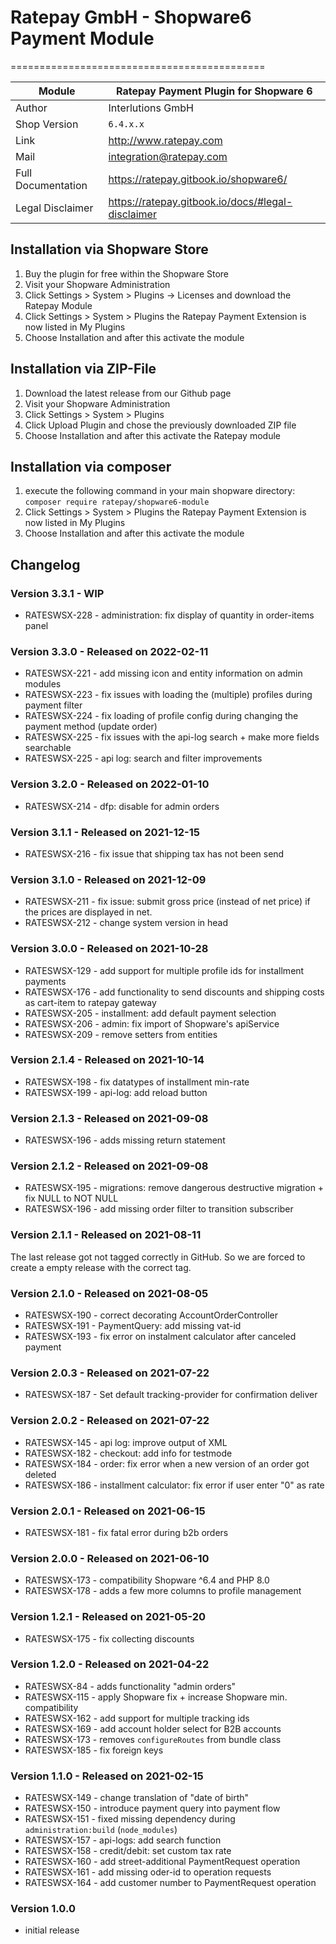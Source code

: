 # Ratepay GmbH - Shopware6 Payment Module
============================================

| Module             | Ratepay Payment Plugin for Shopware 6             |
|--------------------|---------------------------------------------------|
| Author             | Interlutions GmbH                                 |
| Shop Version       | `6.4.x.x`                                         |
| Link               | http://www.ratepay.com                            |
| Mail               | integration@ratepay.com                           |
| Full Documentation | https://ratepay.gitbook.io/shopware6/             |
| Legal Disclaimer   | https://ratepay.gitbook.io/docs/#legal-disclaimer |

## Installation via Shopware Store

1. Buy the plugin for free within the Shopware Store
2. Visit your Shopware Administration
3. Click Settings > System > Plugins -> Licenses and download the Ratepay Module
4. Click Settings > System > Plugins the Ratepay Payment Extension is now listed in My Plugins
5. Choose Installation and after this activate the module

## Installation via ZIP-File

1. Download the latest release from our Github page
2. Visit your Shopware Administration
3. Click Settings > System > Plugins
4. Click Upload Plugin and chose the previously downloaded ZIP file
5. Choose Installation and after this activate the Ratepay module

## Installation via composer

1. execute the following command in your main shopware directory: `composer require ratepay/shopware6-module`
2. Click Settings > System > Plugins the Ratepay Payment Extension is now listed in My Plugins
3. Choose Installation and after this activate the module

## Changelog

### Version 3.3.1 - WIP

* RATESWSX-228 - administration: fix display of quantity in order-items panel

### Version 3.3.0 - Released on 2022-02-11

* RATESWSX-221 - add missing icon and entity information on admin modules
* RATESWSX-223 - fix issues with loading the (multiple) profiles during payment filter
* RATESWSX-224 - fix loading of profile config during changing the payment method (update order)
* RATESWSX-225 - fix issues with the api-log search + make more fields searchable
* RATESWSX-225 - api log: search and filter improvements

### Version 3.2.0 - Released on 2022-01-10

* RATESWSX-214 - dfp: disable for admin orders

### Version 3.1.1 - Released on 2021-12-15

* RATESWSX-216 - fix issue that shipping tax has not been send

### Version 3.1.0 - Released on 2021-12-09

* RATESWSX-211 - fix issue: submit gross price (instead of net price) if the prices are displayed in net.
* RATESWSX-212 - change system version in head

### Version 3.0.0 - Released on 2021-10-28

* RATESWSX-129 - add support for multiple profile ids for installment payments
* RATESWSX-176 - add functionality to send discounts and shipping costs as cart-item to ratepay gateway
* RATESWSX-205 - installment: add default payment selection
* RATESWSX-206 - admin: fix import of Shopware's apiService
* RATESWSX-209 - remove setters from entities

### Version 2.1.4 - Released on 2021-10-14

* RATESWSX-198 - fix datatypes of installment min-rate
* RATESWSX-199 - api-log: add reload button

### Version 2.1.3 - Released on 2021-09-08

* RATESWSX-196 - adds missing return statement

### Version 2.1.2 - Released on 2021-09-08

* RATESWSX-195 - migrations: remove dangerous destructive migration + fix NULL to NOT NULL
* RATESWSX-196 - add missing order filter to transition subscriber

### Version 2.1.1 - Released on 2021-08-11

The last release got not tagged correctly in GitHub. So we are forced to create a empty release with the correct tag.

### Version 2.1.0 - Released on 2021-08-05

* RATESWSX-190 - correct decorating AccountOrderController
* RATESWSX-191 - PaymentQuery: add missing vat-id
* RATESWSX-193 - fix error on instalment calculator after canceled payment

### Version 2.0.3 - Released on 2021-07-22

* RATESWSX-187 - Set default tracking-provider for confirmation deliver

### Version 2.0.2 - Released on 2021-07-22

* RATESWSX-145 - api log: improve output of XML
* RATESWSX-182 - checkout: add info for testmode
* RATESWSX-184 - order: fix error when a new version of an order got deleted
* RATESWSX-186 - installment calculator: fix error if user enter "0" as rate

### Version 2.0.1 - Released on 2021-06-15

* RATESWSX-181 - fix fatal error during b2b orders

### Version 2.0.0 - Released on 2021-06-10

* RATESWSX-173 - compatibility Shopware ^6.4 and PHP 8.0
* RATESWSX-178 - adds a few more columns to profile management

### Version 1.2.1 - Released on 2021-05-20

* RATESWSX-175 - fix collecting discounts

### Version 1.2.0 - Released on 2021-04-22

* RATESWSX-84 - adds functionality "admin orders"
* RATESWSX-115 - apply Shopware fix + increase Shopware min. compatibility
* RATESWSX-162 - add support for multiple tracking ids
* RATESWSX-169 - add account holder select for B2B accounts
* RATESWSX-173 - removes `configureRoutes` from bundle class
* RATESWSX-185 - fix foreign keys

### Version 1.1.0 - Released on 2021-02-15

* RATESWSX-149 - change translation of "date of birth"
* RATESWSX-150 - introduce payment query into payment flow
* RATESWSX-151 - fixed missing dependency during `administration:build` (`node_modules`)
* RATESWSX-157 - api-logs: add search function
* RATESWSX-158 - credit/debit: set custom tax rate
* RATESWSX-160 - add street-additional PaymentRequest operation
* RATESWSX-161 - add missing oder-id to operation requests
* RATESWSX-164 - add customer number to PaymentRequest operation

### Version 1.0.0

- initial release
